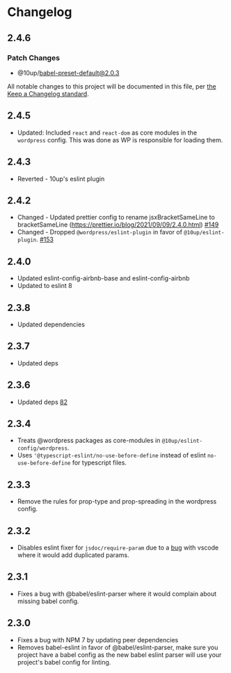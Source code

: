 # Changelog

## 2.4.6

### Patch Changes

- @10up/babel-preset-default@2.0.3

All notable changes to this project will be documented in this file, per [the Keep a Changelog standard](http://keepachangelog.com/).

## 2.4.5

- Updated: Included `react` and `react-dom` as core modules in the `wordpress` config. This was done as WP is responsible for loading them.

## 2.4.3

- Reverted - 10up's eslint plugin

## 2.4.2

- Changed - Updated prettier config to rename jsxBracketSameLine to bracketSameLine (https://prettier.io/blog/2021/09/09/2.4.0.html) [#149](https://github.com/10up/10up-toolkit/pull/149)
- Changed - Dropped `@wordpress/eslint-plugin` in favor of `@10up/eslint-plugin`. [#153](https://github.com/10up/10up-toolkit/pull/153)

## 2.4.0

- Updated eslint-config-airbnb-base and eslint-config-airbnb
- Updated to eslint 8

## 2.3.8

- Updated dependencies

## 2.3.7

- Updated deps

## 2.3.6

- Updated deps [82](https://github.com/10up/10up-toolkit/pull/82)

## 2.3.4

- Treats @wordpress packages as core-modules in `@10up/eslint-config/wordpress`.
- Uses `'@typescript-eslint/no-use-before-define` instead of eslint `no-use-before-define` for typescript files.

## 2.3.3

- Remove the rules for prop-type and prop-spreading in the wordpress config.

## 2.3.2

- Disables eslint fixer for `jsdoc/require-param` due to a [bug](https://github.com/10up/10up-scripts/issues/17) with vscode where it would add duplicated params.

## 2.3.1

- Fixes a bug with @babel/eslint-parser where it would complain about missing babel config.

## 2.3.0

- Fixes a bug with NPM 7 by updating peer dependencies
- Removes babel-eslint in favor of @babel/eslint-parser, make sure you project have a babel config as the new babel eslint parser will use your project's babel config for linting.
